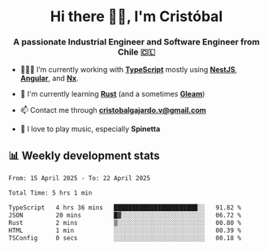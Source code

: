 <h1 align="center">Hi there ✌🏻, I'm Cristóbal</h1>
<h3 align="center">A passionate Industrial Engineer and Software Engineer from Chile 🇨🇱</h3>

- 🧑🏻‍💻 I’m currently working with **[TypeScript](https://www.typescriptlang.org)** mostly using **[NestJS](https://nestjs.com)**, **[Angular](https://angular.io)**, and **[Nx](https://nx.dev)**.

- 🌱 I'm currently learning **[Rust](https://www.rust-lang.org)** (and a sometimes **[Gleam](https://gleam.run/)**)

- 📫 Contact me through **cristobalgajardo.v@gmail.com**

- 🎸 I love to play music, especially **Spinetta**

## 📊 Weekly development stats

<!--START_SECTION:waka-->

```txt
From: 15 April 2025 - To: 22 April 2025

Total Time: 5 hrs 1 min

TypeScript   4 hrs 36 mins   ███████████████████████░░   91.82 %
JSON         20 mins         █▓░░░░░░░░░░░░░░░░░░░░░░░   06.72 %
Rust         2 mins          ▒░░░░░░░░░░░░░░░░░░░░░░░░   00.80 %
HTML         1 min           ░░░░░░░░░░░░░░░░░░░░░░░░░   00.39 %
TSConfig     0 secs          ░░░░░░░░░░░░░░░░░░░░░░░░░   00.18 %
```

<!--END_SECTION:waka-->
